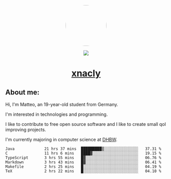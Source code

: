 <p align="center">
  <img style="border-radius: 100px" width="128" height="128" src="https://avatars.githubusercontent.com/u/47723417?v=4"/>
</p>
<p align="center">
  <img src="https://komarev.com/ghpvc/?username=xnacly&&style=flat-square"/>
</p>

<h1 align="center"><a href="https://xnacly.me/"> xnacly</a> </h1>

<h2> About me:</h2>

<p>Hi, I'm Matteo, an 19-year-old student from Germany. </p>
<p>I'm interested in technologies and programming.</p>
<p>I like to contribute to free open source software and I like to create small qol improving projects.</p>
<p>I'm currently majoring in computer science at <a href="https://www.dhbw.de/startseite">DHBW</a>.</p>

<!--START_SECTION:waka-->

```text
Java             21 hrs 37 mins  █████████▒░░░░░░░░░░░░░░░   37.31 %
C                11 hrs 6 mins   ████▓░░░░░░░░░░░░░░░░░░░░   19.15 %
TypeScript       3 hrs 55 mins   █▓░░░░░░░░░░░░░░░░░░░░░░░   06.76 %
Markdown         3 hrs 43 mins   █▓░░░░░░░░░░░░░░░░░░░░░░░   06.41 %
Makefile         2 hrs 25 mins   █░░░░░░░░░░░░░░░░░░░░░░░░   04.19 %
TeX              2 hrs 22 mins   █░░░░░░░░░░░░░░░░░░░░░░░░   04.10 %
```

<!--END_SECTION:waka-->
